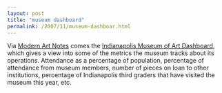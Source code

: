 ```yaml
---
layout: post
title: "museum dashboard"
permalink: /2007/11/museum-dashboar.html
---
```


<p>Via <a href="http://www.artsjournal.com/man/">Modern Art Notes</a> comes the <a href="http://dashboard.imamuseum.org/">Indianapolis Museum of Art Dashboard</a>, which gives a view into some of the metrics the museum tracks about its operations. Attendance as a percentage of population, percentage of attendance from museum members, number of pieces on loan to other institutions, percentage of Indianapolis third graders that have visited the museum this year, etc.<br /></p>



